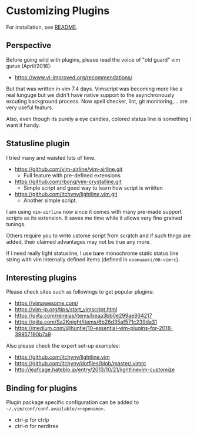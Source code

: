 # Customizing Plugins

<!-- vim: set sts=2 sw=2 expandtab ai si et tw=72: -->

For installation, see [README](README.md).

## Perspective

Before going wild with plugins, please read the voice of "old guard" vim
gurus (April/2016):

* https://www.vi-improved.org/recommendations/

But that was written in vim 7.4 days.  Vimscript was becoming more like
a real lunguge but we didn't have native support to the asynchronously
excuting background process.  Now spell checker, lint, git
monitoring,... are very useful featurs.

Also, even though its purely a eye candies, colored status line is
something I want it handy.

## Statusline plugin

I tried many and waisted lots of time. 

* https://github.com/vim-airline/vim-airline.git
  * Full feature with pre-defined extensions
* https://github.com/rbong/vim-crystalline.git
  * Simple script and good way to learn how script is wriitten
* https://github.com/itchyny/lightline.vim.git
  * Another simple script.

I am using `vim-airline` now since it comes with many pre-made support
scripts as its extension.  It saves me time while it allows very fine
grained tunings.

Others require you to write ustome script from scratch and if such
thngs are added, their claimed advantages may not be true any more.

If I need really light statusline, I use bare monochrome static status
line string with vim internally defined items (defined in
`osamuaoki/00-vimrc`).




## Interesting plugins

Please check sites such as followings to get popular plugins:

* https://vimawesome.com/
* https://vim-jp.org/tips/start_vimscript.html
* https://qiita.com/reireias/items/beaa3bb0e299ae934217
* https://qiita.com/Sa2Knight/items/6b26d35af571c239da31
* https://medium.com/@huntie/10-essential-vim-plugins-for-2018-39957190b7a9

Also please check the expert set-up examples:

* https://github.com/itchyny/lightline.vim
* https://github.com/itchyny/dotfiles/blob/master/.vimrc
* http://leafcage.hateblo.jp/entry/2013/10/21/lightlinevim-customize

## Binding for plugins

Plugin package specific configuration can be added to
`~/.vim/conf/conf.available/<reponame>`.

* ctrl-p for ctrlp
* ctrl-n for nerdtree




